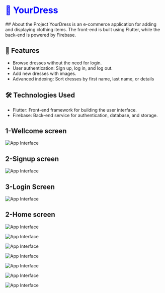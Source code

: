 <h1 style="color:blue; font-weight:bold;">🌟 YourDress</h1>
## About the Project
YourDress is an e-commerce application for adding and displaying clothing items. The front-end is built using Flutter, while the back-end is powered by Firebase.


## 🚀 Features
- Browse dresses without the need for login.
- User authentication: Sign up, log in, and log out.
- Add new dresses with images.
- Advanced indexing: Sort dresses by first name, last name, or details

## 🛠️ Technologies Used
- Flutter: Front-end framework for building the user interface.  
- Firebase: Back-end service for authentication, database, and storage.  

## 1-Wellcome screen  
![App Interface](https://github.com/AhmadAmmar2022/YourDress/blob/master/Screenshots-YourDress/Welcome%20Screen.png)


   
## 2-Signup screen  
![App Interface](https://github.com/AhmadAmmar2022/YourDress/blob/master/Screenshots-YourDress/Signup.png)


## 3-Login Screen  


![App Interface](https://github.com/AhmadAmmar2022/YourDress/blob/master/Screenshots-YourDress/Login.png)

## 2-Home screen  
![App Interface](https://github.com/AhmadAmmar2022/YourDress/blob/master/Screenshots-YourDress/Search%20Screen.png)

![App Interface](https://github.com/AhmadAmmar2022/YourDress/blob/master/Screenshots-YourDress/Search%20%20Screen.png)

![App Interface](https://github.com/AhmadAmmar2022/YourDress/blob/master/Screenshots-YourDress/Product%20Details%20Screen.png)



![App Interface](https://github.com/AhmadAmmar2022/YourDress/blob/master/Screenshots-YourDress/Contact%20Details%20Screen.png)

![App Interface](https://github.com/AhmadAmmar2022/YourDress/blob/master/Screenshots-YourDress/Add%20Images%20Screen.png)


![App Interface](https://github.com/AhmadAmmar2022/YourDress/blob/master/Screenshots-YourDress/Add%20Images%20%20Screen.png)

![App Interface](https://github.com/AhmadAmmar2022/YourDress/blob/master/Screenshots-YourDress/Add%20%20Images%20Screen.png)
